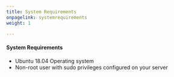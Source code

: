 ```yaml
---
title: System Requirements
onpagelink: systemrequirements
weight: 1

---
```


#### **System Requirements**

*   Ubuntu 18.04 Operating system
*   Non-root user with sudo privileges configured on your server

